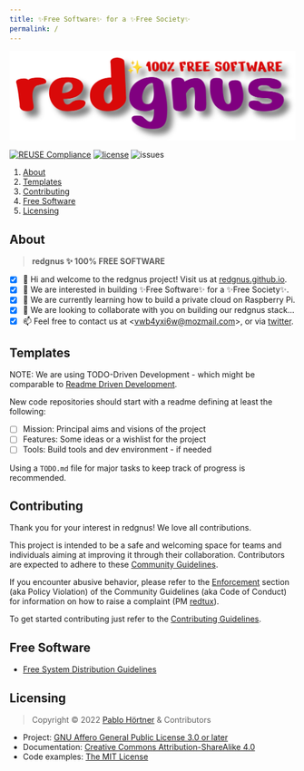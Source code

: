 ```yaml
---
title: ✨Free Software✨ for a ✨Free Society✨
permalink: /
---
```


<!--
  SPDX-FileCopyrightText: 2022 Pablo Hörtner
  SPDX-License-Identifier:  CC-BY-SA-4.0
  https://spdx.org/licenses/CC-BY-SA-4.0
-->

![logo](https://raw.githubusercontent.com/redgnus/logo/main/logo.svg)

[![REUSE Compliance](https://img.shields.io/reuse/compliance/github.com/redgnus/template?color=blue&label=REUSE)](https://api.reuse.software/info/github.com/redgnus/template)
[![license](https://img.shields.io/github/license/redgnus/template?color=blue)](https://raw.githubusercontent.com/redgnus/template/main/LICENSE)
![issues](https://img.shields.io/github/issues-raw/redgnus/template?color=blue)

1. [About](#about)
2. [Templates](#templates)
3. [Contributing](#contributing)
4. [Free Software](#free-software)
5. [Licensing](#licensing)

## About

> **redgnus ✨ 100% FREE SOFTWARE**

- [x] 👋 Hi and welcome to the redgnus project! Visit us at [redgnus.github.io].
- [x] 👀 We are interested in building ✨Free Software✨ for a ✨Free Society✨.
- [x] 🌱 We are currently learning how to build a private cloud on Raspberry Pi.
- [x] 💞️ We are looking to collaborate with you on building our redgnus stack...
- [x] 📫 Feel free to contact us at <<vwb4yxi6w@mozmail.com>>, or via [twitter].

## Templates

NOTE: We are using TODO-Driven Development - which
might be comparable to [Readme Driven Development][RDD].

[RDD]: https://tom.preston-werner.com/2010/08/23/readme-driven-development.html

New code repositories should start with a readme defining at least the following:

- [ ] Mission: Principal aims and visions of the project
- [ ] Features: Some ideas or a wishlist for the project
- [ ] Tools: Build tools and dev environment - if needed

Using a `TODO.md` file for major tasks to keep track of progress is recommended.

## Contributing

Thank you for your interest in redgnus! We love all contributions.

This project is intended to be a safe and welcoming space for teams
and individuals aiming at improving it through their collaboration.
Contributors are expected to adhere to these [Community Guidelines].

If you encounter abusive behavior, please refer to the [Enforcement]
section (aka Policy Violation) of the Community Guidelines (aka Code
of Conduct) for information on how to raise a complaint (PM [redtux]).

To get started contributing just refer to the [Contributing Guidelines].

## Free Software

- [Free System Distribution Guidelines][FSDG]

## Licensing

> Copyright © 2022 [Pablo Hörtner](https://redtux.github.io/) & Contributors

- Project: [GNU Affero General Public License 3.0 or later][AGPL-3.0-or-later]
- Documentation: [Creative Commons Attribution-ShareAlike 4.0][CC-BY-SA-4.0]
- Code examples: [The MIT License][MIT]

<!-- References -->
[redgnus.github.io]: https://redgnus.github.io/ "redgnus on github"
[twitter]: https://twitter.com/redgnus "redgnus on twitter"
[Community Guidelines]: CODE_OF_CONDUCT.md "Contributor Code of Conduct"
[Enforcement]: CODE_OF_CONDUCT.md#enforcement "CoC · Policy Violations"
[Contributing Guidelines]: CONTRIBUTING.md "How to contribute to redgnus"
[redtux]: https://redtux.github.io/redtux "@redtux aka Pablo Hörtner on github"
[FSDG]: https://www.gnu.org/distros/free-system-distribution-guidelines.html
[AGPL-3.0-or-later]: https://spdx.org/licenses/AGPL-3.0-or-later "GNU AGPL 3.0"
[CC-BY-SA-4.0]: https://spdx.org/licenses/CC-BY-SA-4.0 "CC BY-SA 4.0 License"
[MIT]: https://spdx.org/licenses/MIT "The MIT License"
